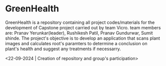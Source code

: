 # GreenHealth

GreenHealth is a repository containing all project codes/materials for the development of Capstone project carried out by team Vicro. team members are: Pranav Yerunkar(leader), Rushikesh Patil, Pranav Gundurwar, Sumit shinde. The project's objective is to develop an application that scans plant images and calculates root's paramters to determine a conclusion on plant's health and suggest any treatments if necessarry.

<22-09-2024 | Creation of repository and group's participation>
